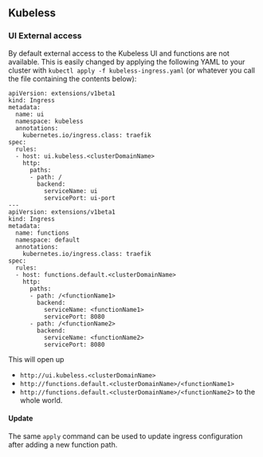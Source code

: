 ## Kubeless

### UI External access

By default external access to the Kubeless UI and functions are not available.
This is easily changed by applying the following YAML to your cluster with `kubectl apply -f kubeless-ingress.yaml` (or whatever you call the file containing the contents below):


```
apiVersion: extensions/v1beta1
kind: Ingress
metadata:
  name: ui
  namespace: kubeless
  annotations:
    kubernetes.io/ingress.class: traefik
spec:
  rules:
  - host: ui.kubeless.<clusterDomainName>
    http:
      paths:
      - path: /
        backend:
          serviceName: ui
          servicePort: ui-port
---
apiVersion: extensions/v1beta1
kind: Ingress
metadata:
  name: functions
  namespace: default
  annotations:
    kubernetes.io/ingress.class: traefik
spec:
  rules:
  - host: functions.default.<clusterDomainName>
    http:
      paths:
      - path: /<functionName1>
        backend:
          serviceName: <functionName1>
          servicePort: 8080
      - path: /<functionName2>
        backend:
          serviceName: <functionName2>
          servicePort: 8080
```


This will open up
* `http://ui.kubeless.<clusterDomainName>`
* `http://functions.default.<clusterDomainName>/<functionName1>`
* `http://functions.default.<clusterDomainName>/<functionName2>`
to the whole world.

#### Update
The same `apply` command can be used to update ingress configuration after adding a new function path.
